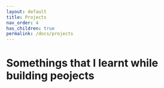 ```yaml
---
layout: default
title: Projects
nav_order: 4
has_children: true
permalink: /docs/projects
---
```


# Somethings that I learnt while building peojects
